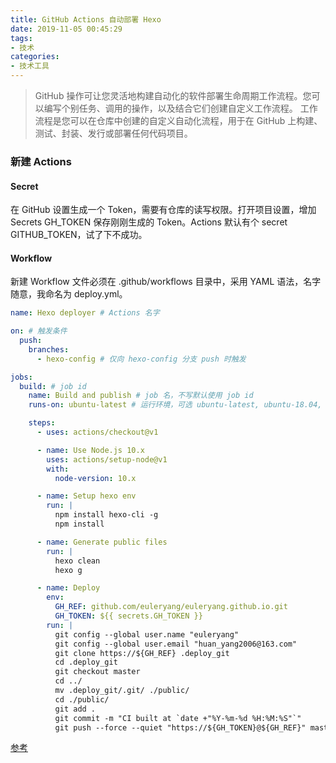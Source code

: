 ```yaml
---
title: GitHub Actions 自动部署 Hexo
date: 2019-11-05 00:45:29
tags: 
- 技术
categories:
- 技术工具  
---
```


> GitHub 操作可让您灵活地构建自动化的软件部署生命周期工作流程。您可以编写个别任务、调用的操作，以及结合它们创建自定义工作流程。 工作流程是您可以在仓库中创建的自定义自动化流程，用于在 GitHub 上构建、测试、封装、发行或部署任何代码项目。


### 新建 Actions

#### Secret
在 GitHub 设置生成一个 Token，需要有仓库的读写权限。打开项目设置，增加 Secrets GH_TOKEN 保存刚刚生成的 Token。Actions 默认有个 secret GITHUB_TOKEN，试了下不成功。


#### Workflow
新建 Workflow 文件必须在 .github/workflows 目录中，采用 YAML 语法，名字随意，我命名为 deploy.yml。

```yaml
name: Hexo deployer # Actions 名字

on: # 触发条件
  push:
    branches:
      - hexo-config # 仅向 hexo-config 分支 push 时触发

jobs:
  build: # job id
    name: Build and publish # job 名，不写默认使用 job id
    runs-on: ubuntu-latest # 运行环境，可选 ubuntu-latest, ubuntu-18.04, ubuntu-16.04, windows-latest, windows-2019, windows-2016, macOS-latest, macOS-10.14

    steps:
      - uses: actions/checkout@v1

      - name: Use Node.js 10.x
        uses: actions/setup-node@v1
        with:
          node-version: 10.x

      - name: Setup hexo env
        run: |
          npm install hexo-cli -g
          npm install

      - name: Generate public files
        run: |
          hexo clean
          hexo g  

      - name: Deploy
        env:
          GH_REF: github.com/euleryang/euleryang.github.io.git
          GH_TOKEN: ${{ secrets.GH_TOKEN }}
        run: |
          git config --global user.name "euleryang"
          git config --global user.email "huan_yang2006@163.com"
          git clone https://${GH_REF} .deploy_git
          cd .deploy_git
          git checkout master
          cd ../
          mv .deploy_git/.git/ ./public/
          cd ./public/
          git add .
          git commit -m "CI built at `date +"%Y-%m-%d %H:%M:%S"`"
          git push --force --quiet "https://${GH_TOKEN}@${GH_REF}" master:master
```


[参考](https://honye.github.io/posts/eaaf4b45.html)